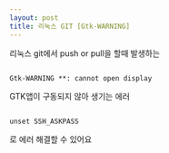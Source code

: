 ```yaml
---
layout: post
title: 리눅스 GIT [Gtk-WARNING]
---
```


리눅스 git에서 push or pull을 할때 발생하는

<pre><code>
Gtk-WARNING **: cannot open display
</code></pre>

GTK앱이 구동되지 않아 생기는 에러

<pre><code>
unset SSH_ASKPASS
</code></pre>

로 에러 해결할 수 있어요
